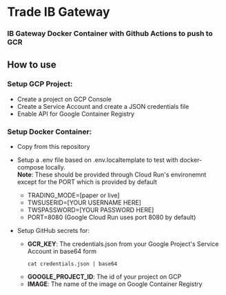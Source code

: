 # Trade IB Gateway
### IB Gateway Docker Container with Github Actions to push to GCR

## How to use

### Setup GCP Project:
- Create a project on GCP Console
- Create a Service Account and create a JSON credentials file
- Enable API for Google Container Registry

### Setup Docker Container:

- Copy from this repository

- Setup a .env file based on .env.localtemplate to test with docker-compose locally.
  <br><b>Note</b>: These should be provided through Cloud Run's environemnt except for the PORT which is provided by default
    - TRADING_MODE=[paper or live]
    - TWSUSERID=[YOUR USERNAME HERE]
    - TWSPASSWORD=[YOUR PASSWORD HERE]
    - PORT=8080 (Google Cloud Run uses port 8080 by default)

- Setup GitHub secrets for:
    - <b>GCR_KEY</b>: The credentials.json from your Google Project's Service Account in base64 form
        <pre><code>cat credentials.json | base64</code></pre>
    - <b>GOOGLE_PROJECT_ID</b>: The id of your project on GCP
    - <b>IMAGE</b>: The name of the image on Google Container Registry
